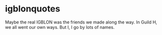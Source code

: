 # igblonquotes
Maybe the real IGBLON was the friends we made along the way.
In Guild H, we all went our own ways. But I, I go by lots of names.
